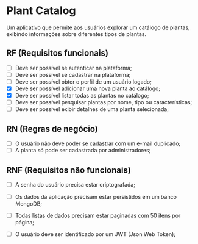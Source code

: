 # Plant Catalog
Um aplicativo que permite aos usuários explorar um catálogo de plantas, exibindo informações sobre diferentes tipos de plantas.

## RF (Requisitos funcionais)

- [ ] Deve ser possível se autenticar na plataforma;
- [ ] Deve ser possível se cadastrar na plataforma;
- [ ] Deve ser possível obter o perfil de um usuário logado;
- [x] Deve ser possível adicionar uma nova planta ao catálogo;
- [x] Deve ser possível listar todas as plantas no catálogo;
- [ ] Deve ser possível pesquisar plantas por nome, tipo ou características;
- [ ] Deve ser possível exibir detalhes de uma planta selecionada;

## RN (Regras de negócio)
- [ ] O usuário não deve poder se cadastrar com um e-mail duplicado;
- [ ] A planta só pode ser cadastrada por administradores;

## RNF (Requisitos não funcionais)

- [ ] A senha do usuário precisa estar criptografada;
- [ ] Os dados da aplicação precisam estar persistidos em um banco MongoDB;
- [ ] Todas listas de dados precisam estar paginadas com 50 itens por página;
- [ ] O usuário deve ser identificado por um JWT (Json Web Token);


